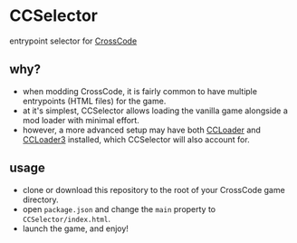 # CCSelector
entrypoint selector for [CrossCode](//cross-code.com)

## why?
* when modding CrossCode, it is fairly common to have multiple entrypoints (HTML files) for the game.
* at it's simplest, CCSelector allows loading the vanilla game alongside a mod loader with minimal effort.
* however, a more advanced setup may have both [CCLoader](//github.com/CCDirectLink/CCLoader) and [CCLoader3](//github.com/CCDirectLink/CCLoader3) installed, which CCSelector will also account for.

## usage
* clone or download this repository to the root of your CrossCode game directory.
* open `package.json` and change the `main` property to `CCSelector/index.html`.
* launch the game, and enjoy!
